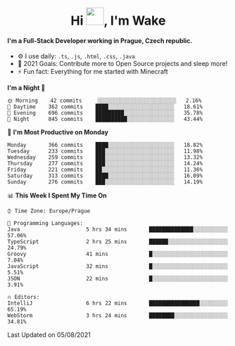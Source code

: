 <h1 align="center">Hi <img src="https://raw.githubusercontent.com/MrWakeCZ/MrWakeCZ/master/Hi.gif" width="40px" />, I'm Wake</h1>

#### I'm a Full-Stack Developer working in Prague, Czech republic.
- ⚙️ I use daily: `.ts`, `.js`, `.html`, `.css`, `.java`
- 🥅 2021 Goals: Contribute more to Open Source projects and sleep more!
- ⚡ Fun fact: Everything for me started with Minecraft

<!--START_SECTION:waka-->
**I'm a Night 🦉** 

```text
🌞 Morning    42 commits     ░░░░░░░░░░░░░░░░░░░░░░░░░   2.16% 
🌆 Daytime    362 commits    ████░░░░░░░░░░░░░░░░░░░░░   18.61% 
🌃 Evening    696 commits    █████████░░░░░░░░░░░░░░░░   35.78% 
🌙 Night      845 commits    ██████████░░░░░░░░░░░░░░░   43.44%

```
📅 **I'm Most Productive on Monday** 

```text
Monday       366 commits    ████░░░░░░░░░░░░░░░░░░░░░   18.82% 
Tuesday      233 commits    ███░░░░░░░░░░░░░░░░░░░░░░   11.98% 
Wednesday    259 commits    ███░░░░░░░░░░░░░░░░░░░░░░   13.32% 
Thursday     277 commits    ███░░░░░░░░░░░░░░░░░░░░░░   14.24% 
Friday       221 commits    ██░░░░░░░░░░░░░░░░░░░░░░░   11.36% 
Saturday     313 commits    ████░░░░░░░░░░░░░░░░░░░░░   16.09% 
Sunday       276 commits    ███░░░░░░░░░░░░░░░░░░░░░░   14.19%

```


📊 **This Week I Spent My Time On** 

```text
⌚︎ Time Zone: Europe/Prague

💬 Programming Languages: 
Java                     5 hrs 34 mins       ██████████████░░░░░░░░░░░   57.06% 
TypeScript               2 hrs 25 mins       ██████░░░░░░░░░░░░░░░░░░░   24.79% 
Groovy                   41 mins             █░░░░░░░░░░░░░░░░░░░░░░░░   7.04% 
JavaScript               32 mins             █░░░░░░░░░░░░░░░░░░░░░░░░   5.51% 
JSON                     22 mins             █░░░░░░░░░░░░░░░░░░░░░░░░   3.91%

🔥 Editors: 
IntelliJ                 6 hrs 22 mins       ████████████████░░░░░░░░░   65.19% 
WebStorm                 3 hrs 24 mins       ████████░░░░░░░░░░░░░░░░░   34.81%

```


 Last Updated on 05/08/2021
<!--END_SECTION:waka-->
